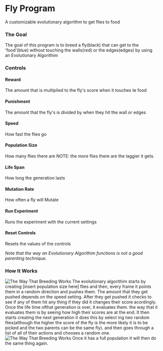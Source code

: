 # Fly Program
A customizable evolutionary algorithm to get flies to food


### The Goal
The goal of this program is to breed a fly(black) that can get to the 'food'(blue) without touching the walls(red) or the 
edges(edges) by using an Evolutionary Algorithim
### Controls
#### Reward
The amount that is multiplied to the fly's score when it touches te food
#### Punishment
The amount that the fly's is divided by when they hit the wall or edges
#### Speed
How fast the flies go
#### Population Size
How many flies there are NOTE: the more flies there are the laggier it gets.
#### Life Span
How long the generation lasts
#### Mutation Rate
How often a fly will Mutate
#### Run Experiment
Runs the experiment with the current settings
#### Reset Controls
Resets the values of the controls

*Note that the way an Evolutionary Algorithim functions is not a good parenting technique.*
### How It Works
![The Way That Breeding Works](https://fly-program--alextheperson.repl.co/EA%20Flow.png)
The evolutionary algorithim starts by creating [insert population size here] flies and then, every frame it points them in a 
random direction and pushes them. The amount that they get pushed depends on the speed setting. After they get pushed it 
checks to see if any of them hit any thing if they did it changes their score acordingly. Once the life time ofthat generation 
is over, it evaluates them. the way that it evaluates them is by seeing how high their scores are at the end. It then starts 
creating the next generation it does this by select ing two random flies(although the higher the score of the fly is the more 
likely it is to be picked and the two parents can be the same fly). and then goes through a list of all of their actions and 
chooses a random one.
![The Way That Breeding Works](https://fly-program--alextheperson.repl.co/EA%20Breeding.png)
Once it has a full population it will then do the same thing again.
